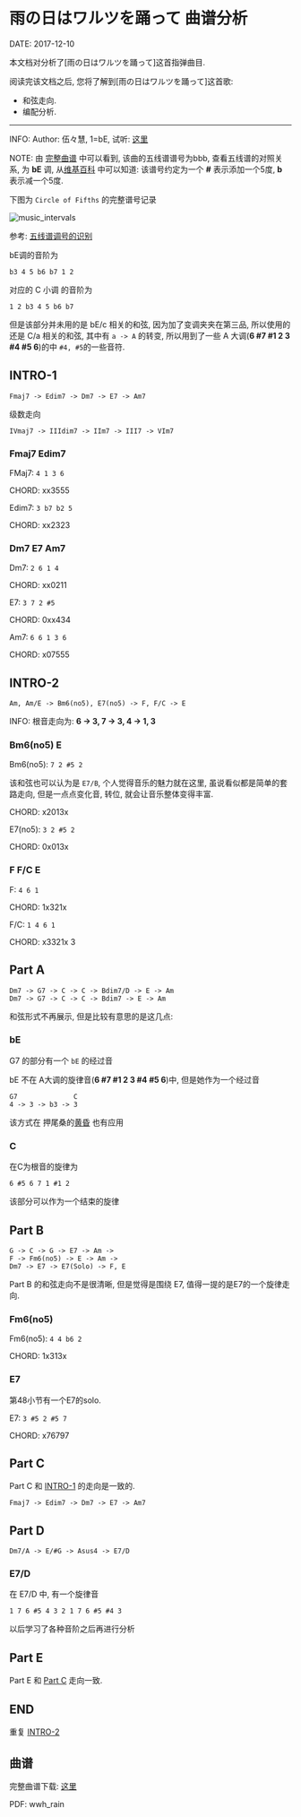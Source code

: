 雨の日はワルツを踊って 曲谱分析
==============================

DATE: 2017-12-10

本文档对分析了[雨の日はワルツを踊って]这首指弹曲目.

阅读完该文档之后, 您将了解到[雨の日はワルツを踊って]这首歌:

* 和弦走向.
* 编配分析.

--------------------------------------------------------------------------------

INFO: Author: 伍々慧, 1=bE, 试听: [这里](https://www.xiami.com/song/1771866339)

NOTE: 由 [完整曲谱](#曲谱) 中可以看到, 该曲的五线谱谱号为bbb, 查看五线谱的对照关系, 为 **bE** 调,
从[维基百科](https://en.wikipedia.org/wiki/Key_signature) 中可以知道: 该谱号约定为一个 **#** 表示添加一个5度, **b** 表示减一个5度.

下图为 `Circle of Fifths` 的完整谱号记录

![music_intervals](images/music_intervals.png)

参考: [五线谱调号的识别](https://www.sin80.com/guide/staff-key-signature)

bE调的音阶为

```
b3 4 5 b6 b7 1 2
```

对应的 C 小调 的音阶为

```
1 2 b3 4 5 b6 b7
```

但是该部分并未用的是 bE/c 相关的和弦, 因为加了变调夹夹在第三品, 所以使用的还是 C/a 相关的和弦,
其中有 `a -> A` 的转变, 所以用到了一些 A 大调(**6 #7 #1 2 3 #4 #5 6**)的中 `#4, #5`的一些音符.

INTRO-1
-------
```
Fmaj7 -> Edim7 -> Dm7 -> E7 -> Am7
```

级数走向

```
IVmaj7 -> IIIdim7 -> IIm7 -> III7 -> VIm7
```

### Fmaj7 Edim7
FMaj7: `4 1 3 6`

CHORD: xx3555

Edim7: `3 b7 b2 5`

CHORD: xx2323

### Dm7 E7 Am7
Dm7: `2 6 1 4`

CHORD: xx0211

E7: `3 7 2 #5`

CHORD: 0xx434

Am7: `6 6 1 3 6`

CHORD: x07555

INTRO-2
-------
```
Am, Am/E -> Bm6(no5), E7(no5) -> F, F/C -> E
```

INFO: 根音走向为: **6 -> 3, 7 -> 3, 4 -> 1, 3**

### Bm6(no5) E
Bm6(no5): `7 2 #5 2`

该和弦也可以认为是 `E7/B`, 个人觉得音乐的魅力就在这里, 虽说看似都是简单的套路走向,
但是一点点变化音, 转位, 就会让音乐整体变得丰富.

CHORD: x2013x

E7(no5): `3 2 #5 2`

CHORD: 0x013x

### F F/C E
F: `4 6 1`

CHORD: 1x321x

F/C: `1 4 6 1`

CHORD: x3321x 3

Part A
------
```
Dm7 -> G7 -> C -> C -> Bdim7/D -> E -> Am
Dm7 -> G7 -> C -> C -> Bdim7 -> E -> Am
```

和弦形式不再展示, 但是比较有意思的是这几点:

### bE
G7 的部分有一个 `bE` 的经过音

bE 不在 A大调的旋律音(**6 #7 #1 2 3 #4 #5 6**)中, 但是她作为一个经过音

```
G7              C
4 -> 3 -> b3 -> 3
```

该方式在 押尾桑的[黄昏](https://www.xiami.com/song/8GijP5ee1c0?spm=a1z1s.6659513.0.0.mOoE4Q) 也有应用

### C
在C为根音的旋律为

```
6 #5 6 7 1 #1 2
```

该部分可以作为一个结束的旋律

Part B
------
```
G -> C -> G -> E7 -> Am ->
F -> Fm6(no5) -> E -> Am ->
Dm7 -> E7 -> E7(Solo) -> F, E
```

Part B 的和弦走向不是很清晰, 但是觉得是围绕 E7, 值得一提的是E7的一个旋律走向.

### Fm6(no5)
Fm6(no5): `4 4 b6 2`

CHORD: 1x313x

### E7
第48小节有一个E7的solo.

E7: `3 #5 2 #5 7`

CHORD: x76797

Part C
-----
Part C 和 [INTRO-1](#intro-1) 的走向是一致的.

```
Fmaj7 -> Edim7 -> Dm7 -> E7 -> Am7
```

Part D
------
```
Dm7/A -> E/#G -> Asus4 -> E7/D
```

### E7/D
在 E7/D 中, 有一个旋律音

```
1 7 6 #5 4 3 2 1 7 6 #5 #4 3
```

以后学习了各种音阶之后再进行分析

Part E
------
Part E 和 [Part C](#part-c) 走向一致.

END
---
重复 [INTRO-2](#intro-2)

曲谱
----
完整曲谱下载: [这里](https://github.com/dengqinghua/roses/raw/master/assets/doc/wwh_rain.pdf)

PDF: wwh_rain
